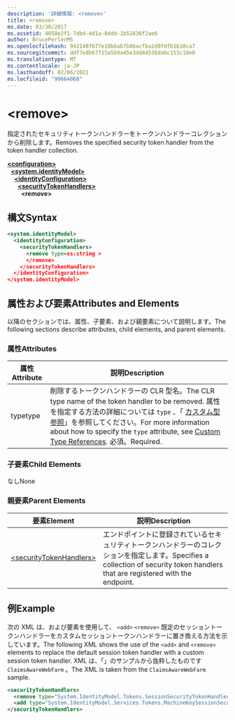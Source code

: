 ```yaml
---
description: '詳細情報: <remove>'
title: <remove>
ms.date: 03/30/2017
ms.assetid: 4058e2f1-7db4-4d1a-84dd-1b52836f2ae6
author: BrucePerlerMS
ms.openlocfilehash: 942148f677e10bbab7b86acfba2d0fdfb1b10ca7
ms.sourcegitcommit: ddf7edb67715a5b9a45e3dd44536dabc153c1de0
ms.translationtype: MT
ms.contentlocale: ja-JP
ms.lasthandoff: 02/06/2021
ms.locfileid: "99664068"
---
```

# \<remove>

<span data-ttu-id="61742-102">指定されたセキュリティトークンハンドラーをトークンハンドラーコレクションから削除します。</span><span class="sxs-lookup"><span data-stu-id="61742-102">Removes the specified security token handler from the token handler collection.</span></span>  
  
[**\<configuration>**](../configuration-element.md)\
&nbsp;&nbsp;[**\<system.identityModel>**](system-identitymodel.md)\
&nbsp;&nbsp;&nbsp;&nbsp;[**\<identityConfiguration>**](identityconfiguration.md)\
&nbsp;&nbsp;&nbsp;&nbsp;&nbsp;&nbsp;[**\<securityTokenHandlers>**](securitytokenhandlers.md)\
&nbsp;&nbsp;&nbsp;&nbsp;&nbsp;&nbsp;&nbsp;&nbsp;**\<remove>**  
  
## <a name="syntax"></a><span data-ttu-id="61742-103">構文</span><span class="sxs-lookup"><span data-stu-id="61742-103">Syntax</span></span>  
  
```xml  
<system.identityModel>  
  <identityConfiguration>  
    <securityTokenHandlers>  
      <remove type=xs:string >  
      </remove>  
    </securityTokenHandlers>  
  </identityConfiguration>  
</system.identityModel>  
```  
  
## <a name="attributes-and-elements"></a><span data-ttu-id="61742-104">属性および要素</span><span class="sxs-lookup"><span data-stu-id="61742-104">Attributes and Elements</span></span>  

 <span data-ttu-id="61742-105">以降のセクションでは、属性、子要素、および親要素について説明します。</span><span class="sxs-lookup"><span data-stu-id="61742-105">The following sections describe attributes, child elements, and parent elements.</span></span>  
  
### <a name="attributes"></a><span data-ttu-id="61742-106">属性</span><span class="sxs-lookup"><span data-stu-id="61742-106">Attributes</span></span>  
  
|<span data-ttu-id="61742-107">属性</span><span class="sxs-lookup"><span data-stu-id="61742-107">Attribute</span></span>|<span data-ttu-id="61742-108">説明</span><span class="sxs-lookup"><span data-stu-id="61742-108">Description</span></span>|  
|---------------|-----------------|  
|<span data-ttu-id="61742-109">type</span><span class="sxs-lookup"><span data-stu-id="61742-109">type</span></span>|<span data-ttu-id="61742-110">削除するトークンハンドラーの CLR 型名。</span><span class="sxs-lookup"><span data-stu-id="61742-110">The CLR type name of the token handler to be removed.</span></span> <span data-ttu-id="61742-111">属性を指定する方法の詳細については `type` 、「 [カスタム型参照](/previous-versions/windows-identity-foundation/gg638728(v=msdn.10)#custom-type-references)」を参照してください。</span><span class="sxs-lookup"><span data-stu-id="61742-111">For more information about how to specify the `type` attribute, see [Custom Type References](/previous-versions/windows-identity-foundation/gg638728(v=msdn.10)#custom-type-references).</span></span> <span data-ttu-id="61742-112">必須。</span><span class="sxs-lookup"><span data-stu-id="61742-112">Required.</span></span>|  
  
### <a name="child-elements"></a><span data-ttu-id="61742-113">子要素</span><span class="sxs-lookup"><span data-stu-id="61742-113">Child Elements</span></span>  

 <span data-ttu-id="61742-114">なし</span><span class="sxs-lookup"><span data-stu-id="61742-114">None</span></span>  
  
### <a name="parent-elements"></a><span data-ttu-id="61742-115">親要素</span><span class="sxs-lookup"><span data-stu-id="61742-115">Parent Elements</span></span>  
  
|<span data-ttu-id="61742-116">要素</span><span class="sxs-lookup"><span data-stu-id="61742-116">Element</span></span>|<span data-ttu-id="61742-117">説明</span><span class="sxs-lookup"><span data-stu-id="61742-117">Description</span></span>|  
|-------------|-----------------|  
|[\<securityTokenHandlers>](securitytokenhandlers.md)|<span data-ttu-id="61742-118">エンドポイントに登録されているセキュリティトークンハンドラーのコレクションを指定します。</span><span class="sxs-lookup"><span data-stu-id="61742-118">Specifies a collection of security token handlers that are registered with the endpoint.</span></span>|  
  
## <a name="example"></a><span data-ttu-id="61742-119">例</span><span class="sxs-lookup"><span data-stu-id="61742-119">Example</span></span>  

 <span data-ttu-id="61742-120">次の XML は、および要素を使用して、 `<add>` `<remove>` 既定のセッショントークンハンドラーをカスタムセッショントークンハンドラーに置き換える方法を示しています。</span><span class="sxs-lookup"><span data-stu-id="61742-120">The following XML shows the use of the `<add>` and `<remove>` elements to replace the default session token handler with a custom session token handler.</span></span> <span data-ttu-id="61742-121">XML は、「」のサンプルから抜粋したものです `ClaimsAwareWebFarm` 。</span><span class="sxs-lookup"><span data-stu-id="61742-121">The XML is taken from the `ClaimsAwareWebFarm` sample.</span></span>  
  
```xml  
<securityTokenHandlers>  
  <remove type="System.IdentityModel.Tokens.SessionSecurityTokenHandler, System.IdentityModel, Version=4.0.0.0, Culture=neutral, PublicKeyToken=b77a5c561934e089" />  
  <add type="System.IdentityModel.Services.Tokens.MachineKeySessionSecurityTokenHandler, System.IdentityModel.Services, Version=4.0.0.0, Culture=neutral, PublicKeyToken=b77a5c561934e089" />  
</securityTokenHandlers>  
```
